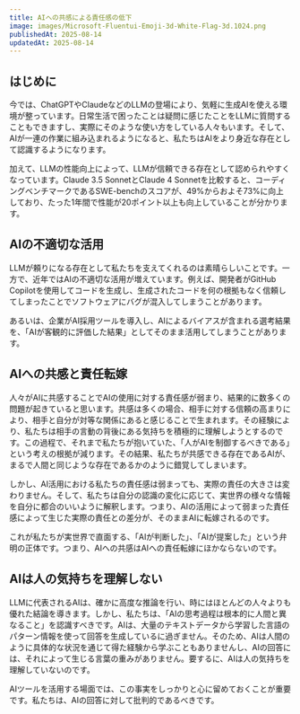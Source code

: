 ```yaml
---
title: AIへの共感による責任感の低下
image: images/Microsoft-Fluentui-Emoji-3d-White-Flag-3d.1024.png
publishedAt: 2025-08-14
updatedAt: 2025-08-14
---
```

## はじめに
今では、ChatGPTやClaudeなどのLLMの登場により、気軽に生成AIを使える環境が整っています。日常生活で困ったことは疑問に感じたことをLLMに質問することもできますし、実際にそのような使い方をしている人々もいます。そして、AIが一連の作業に組み込まれるようになると、私たちはAIをより身近な存在として認識するようになります。

加えて、LLMの性能向上によって、LLMが信頼できる存在として認められやすくなっています。Claude 3.5 SonnetとClaude 4 Sonnetを比較すると、コーディングベンチマークであるSWE-benchのスコアが、49%からおよそ73%に向上しており、たった1年間で性能が20ポイント以上も向上していることが分かります。

## AIの不適切な活用
LLMが頼りになる存在として私たちを支えてくれるのは素晴らしいことです。一方で、近年ではAIの不適切な活用が増えています。例えば、開発者がGitHub Copilotを使用してコードを生成し、生成されたコードを何の根拠もなく信頼してしまったことでソフトウェアにバグが混入してしまうことがあります。

あるいは、企業がAI採用ツールを導入し、AIによるバイアスが含まれる選考結果を、「AIが客観的に評価した結果」としてそのまま活用してしまうことがあります。
## AIへの共感と責任転嫁
人々がAIに共感することでAIの使用に対する責任感が弱まり、結果的に数多くの問題が起きていると思います。共感は多くの場合、相手に対する信頼の高まりにより、相手と自分が対等な関係にあると感じることで生まれます。その経験により、私たちは相手の言動の背後にある気持ちを積極的に理解しようとするのです。この過程で、それまで私たちが抱いていた、「人がAIを制御するべきである」という考えの根拠が減ります。その結果、私たちが共感できる存在であるAIが、まるで人間と同じような存在であるかのように錯覚してしまいます。

しかし、AI活用における私たちの責任感は弱まっても、実際の責任の大きさは変わりません。そして、私たちは自分の認識の変化に応じて、実世界の様々な情報を自分に都合のいいように解釈します。つまり、AIの活用によって弱まった責任感によって生じた実際の責任との差分が、そのままAIに転嫁されるのです。

これが私たちが実世界で直面する、「AIが判断した」、「AIが提案した」という弁明の正体です。つまり、AIへの共感はAIへの責任転嫁にほかならないのです。
## AIは人の気持ちを理解しない
LLMに代表されるAIは、確かに高度な推論を行い、時にはほとんどの人々よりも優れた結論を導きます。しかし、私たちは、「AIの思考過程は根本的に人間と異なること」を認識すべきです。AIは、大量のテキストデータから学習した言語のパターン情報を使って回答を生成しているに過ぎません。そのため、AIは人間のように具体的な状況を通じて得た経験から学ぶこともありませんし、AIの回答には、それによって生じる言葉の重みがありません。要するに、AIは人の気持ちを理解していないのです。

AIツールを活用する場面では、この事実をしっかりと心に留めておくことが重要です。私たちは、AIの回答に対して批判的であるべきです。